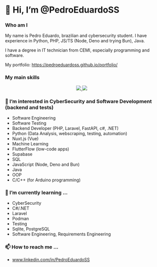 # 👋 Hi, I’m @PedroEduardoSS
### Who am I
My name is Pedro Eduardo, brazilian and cybersecurity student.
I have experience in Python, PHP, JS/TS (Node, Deno and trying Bun), Java.

I have a degree in IT technician from CEMI, especially programming and software.

My portfolio: https://pedroeduardoss.github.io/portfolio/

### My main skills
<p align="center">
  <a href="https://skillicons.dev">
    <img src="https://skillicons.dev/icons?i=py,ts,js,nuxtjs,php,postgres,mysql,sqlite,supabase,laravel,selenium,fastapi" />
    <img src="https://skillicons.dev/icons?i=github,git,docker,deno,bun,nodejs,vscode,dotnet,cs,vue,java,arduino" />
  </a>
</p>

### 👀 I’m interested in CyberSecurity and Software Development (backend and tests)
- Software Engineering
- Software Testing
- Backend Developer (PHP, Laravel, FastAPI, c#, .NET)
- Python (Data Analysis, webscraping, testing, automation)
- Nuxt.js (Vue)
- Machine Learning
- FlutterFlow (low-code apps)
- Supabase
- SQL
- JavaScript (Node, Deno and Bun)
- Java
- OOP
- C/C++ (for Arduino programming)

### 🌱 I’m currently learning ...
- CyberSecurity
- C#/.NET
- Laravel
- Podman
- Testing
- Sqlite, PostgreSQL
- Software Engineering, Requirements Engineering

### 📫 How to reach me ...
- www.linkedin.com/in/PedroEduardoSS

<!---
PedroEduardoSS/PedroEduardoSS is a ✨ special ✨ repository because its `README.md` (this file) appears on your GitHub profile.
You can click the Preview link to take a look at your changes.
--->
